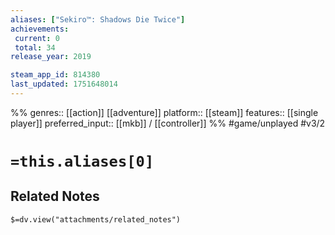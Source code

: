 ```yaml
---
aliases: ["Sekiro™: Shadows Die Twice"]
achievements:
 current: 0
 total: 34
release_year: 2019

steam_app_id: 814380
last_updated: 1751648014
---
```

%%
genres:: [[action]] [[adventure]]
platform:: [[steam]]
features:: [[single player]]
preferred_input:: [[mkb]] / [[controller]]
%%
#game/unplayed
#v3/2

# `=this.aliases[0]`
## Related Notes
`$=dv.view("attachments/related_notes")`